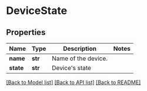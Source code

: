 # DeviceState

## Properties
Name | Type | Description | Notes
------------ | ------------- | ------------- | -------------
**name** | **str** | Name of the device. | 
**state** | **str** | Device&#39;s state | 

[[Back to Model list]](../README.md#documentation-for-models) [[Back to API list]](../README.md#documentation-for-api-endpoints) [[Back to README]](../README.md)


